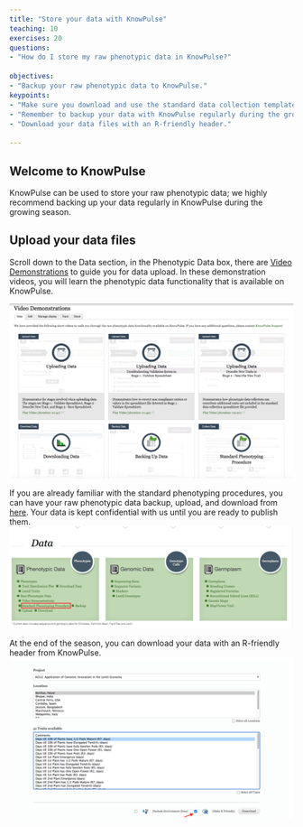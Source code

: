 ```yaml
---
title: "Store your data with KnowPulse"
teaching: 10
exercises: 20
questions:
- "How do I store my raw phenotypic data in KnowPulse?"

objectives:
- "Backup your raw phenotypic data to KnowPulse."
keypoints:
- "Make sure you download and use the standard data collection template for your data."
- "Remember to backup your data with KnowPulse regularly during the growing season."
- "Download your data files with an R-friendly header."

---
```


## Welcome to KnowPulse
KnowPulse can be used to store your raw phenotypic data; we highly recommend backing up your data regularly in KnowPulse during the growing season.

## Upload your data files 
Scroll down to the Data section, in the Phenotypic Data box, there are [Video Demonstrations](https://knowpulse.usask.ca/node/1772530) to guide you for data upload.
In these demonstration videos, you will learn the phenotypic data functionality that is available on KnowPulse.  

![Screenshot of main code listing](../fig/Store-your-data-2.png)

If you are already familiar with the standard phenotyping procedures, you can have your raw phenotypic data backup, upload, and download from [here](https://knowpulse.usask.ca/phenotypes/raw/instructions).
Your data is kept confidential with us until you are ready to publish them.  
![Screenshot of main code listing](../fig/Store-your-data-3.png)

At the end of the season, you can download your data with an R-friendly header from KnowPulse.
![Screenshot of main code listing](../fig/Store-your-data-4.png)

